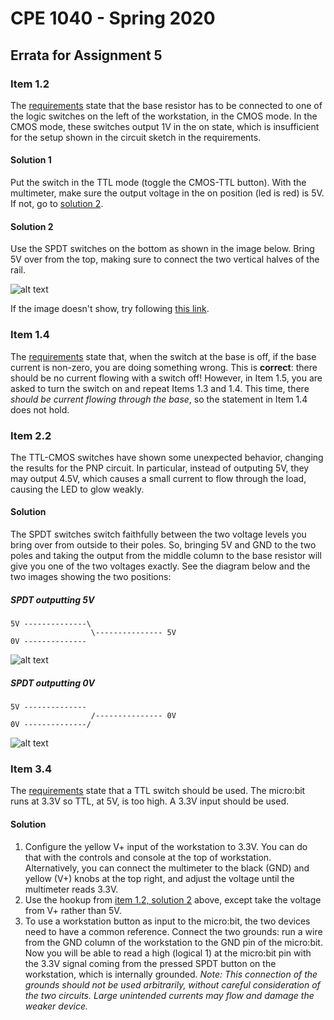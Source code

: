 # CPE 1040 - Spring 2020

## Errata for Assignment 5

### Item 1.2

The [requirements](requirements.md#1-npn-transistor-circuit) state that the base resistor has to be connected to one of the logic switches on the left of the workstation, in the CMOS mode. In the CMOS mode, these switches output 1V in the on state, which is insufficient for the setup shown in the circuit sketch in the requirements.

#### Solution 1

Put the switch in the TTL mode (toggle the CMOS-TTL button). With the multimeter, make sure the output voltage in the on position (led is red) is 5V. If not, go to [solution 2](#solution-2).

#### Solution 2

Use the SPDT switches on the bottom as shown in the image below. Bring 5V over from the top, making sure to connect the two vertical halves of the rail.

![alt text](images/spdt-switches.jpg "SPDT switches at the bottom of the workstation")

If the image doesn't show, try following [this link](https://photos.app.goo.gl/V5FnHwSvj8XLRz489).

### Item 1.4

The [requirements](requirements.md#1-npn-transistor-circuit) state that, when the switch at the base is off, if the base current is non-zero, you are doing something wrong. This is **correct**: there should be no current flowing with a switch off! However, in Item 1.5, you are asked to turn the switch on and repeat Items 1.3 and 1.4. This time, there _should be current flowing through the base_, so the statement in Item 1.4 does not hold.

### Item 2.2

The TTL-CMOS switches have shown some unexpected behavior, changing the results for the PNP circuit. In particular, instead of outputing 5V, they may output 4.5V, which causes a small current to flow through the load, causing the LED to glow weakly.

#### Solution

The SPDT switches switch faithfully between the two voltage levels you bring over from outside to their poles. So, bringing 5V and GND to the two poles and taking the output from the middle column to the base resistor will give you one of the two voltages exactly. See the diagram below and the two images showing the two positions:

##### SPDT outputting 5V
```
5V --------------\   
                  \--------------- 5V   
0V --------------   
```
![alt text](images/spdt-switch-5v.jpg)

##### SPDT outputting 0V
```
5V --------------   
                  /--------------- 0V   
0V --------------/   
```
![alt text](images/spdt-switch-0v.jpg)


### Item 3.4

The [requirements](requirements.md#1-npn-transistor-circuit) state that a TTL switch should be used. The micro:bit runs at 3.3V so TTL, at 5V, is too high. A 3.3V input should be used.

#### Solution

1. Configure the yellow V+ input of the workstation to 3.3V. You can do that with the controls and console at the top of workstation. Alternatively, you can connect the multimeter to the black (GND) and yellow (V+) knobs at the top right, and adjust the voltage until the multimeter reads 3.3V.
2. Use the hookup from [item 1.2, solution 2](#solution-2) above, except take the voltage from V+ rather than 5V.
3. To use a workstation button as input to the micro:bit, the two devices need to have a common reference. Connect the two grounds: run a wire from the GND column of the workstation to the GND pin of the micro:bit. Now you will be able to read a high (logical 1) at the micro:bit pin with the 3.3V signal coming from the pressed SPDT button on the workstation, which is internally grounded. _Note: This connection of the grounds should not be used arbitrarily, without careful consideration of the two circuits. Large unintended currents may flow and damage the weaker device._
